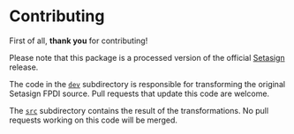 Contributing
============

First of all, **thank you** for contributing!

Please note that this package is a processed version of the official
[Setasign](http://www.setasign.com/products/fpdi/about/) release.

The code in the [`dev`](dev) subdirectory is responsible for transforming
the original Setasign FPDI source. Pull requests that update this code are
welcome.

The [`src`](src) subdirectory contains the result of the transformations.
No pull requests working on this code will be merged.
